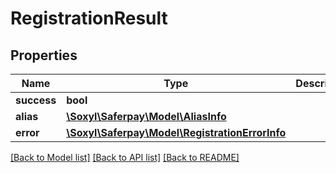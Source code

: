 # RegistrationResult

## Properties
Name | Type | Description | Notes
------------ | ------------- | ------------- | -------------
**success** | **bool** |  | 
**alias** | [**\Soxyl\Saferpay\Model\AliasInfo**](AliasInfo.md) |  | [optional] 
**error** | [**\Soxyl\Saferpay\Model\RegistrationErrorInfo**](RegistrationErrorInfo.md) |  | [optional] 

[[Back to Model list]](../README.md#documentation-for-models) [[Back to API list]](../README.md#documentation-for-api-endpoints) [[Back to README]](../README.md)


